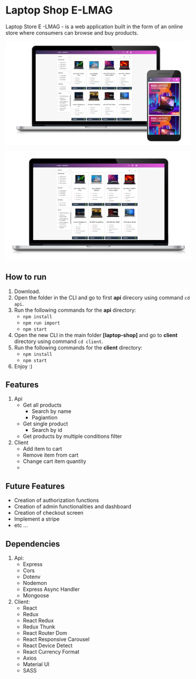 # Laptop Shop E-LMAG
Laptop Store E -LMAG - is a web application built in the form of an online store where consumers can browse and buy products.

![view-image-1](https://github.com/MesutNedzhib/laptop-shop-v.1/blob/main/client/public/view-1.png)

<img
src="https://github.com/MesutNedzhib/laptop-shop-v.1/blob/main/client/public/png/desktop-view%20(3).png"
raw=true
alt="Subject Pronouns"
style="margin-right: 10px, height:80px, width: 120px"
/>

## How to run 
1. Download.
2. Open the folder in the CLI and go to first **api** direcory using command `cd api`.
3. Run the following commands for the **api** directory:
   - `npm install`
   - `npm run import`
   - `npm start`
4. Open the new CLI in the main folder **[laptop-shop]** and go to **client** directory using command `cd client`.
5. Run the following commands for the **client** directory:
   - `npm install`
   - `npm start`
6. Enjoy :)

## Features
1. Api
   - Get all products
     - Search by name
     - Pagiantion
   - Get single product
     - Search by id
   - Get products by multiple conditions filter
2. Client
   - Add item to cart
   - Remove item from cart
   - Change cart item quantity
   -
   
## Future Features
- Creation of authorization functions
- Creation of admin functionalities and dashboard
- Creation of checkout screen 
- Implement a stripe 
- etc ...

## Dependencies
1. Api:
   - Express
   - Cors
   - Dotenv
   - Nodemon
   - Express Async Handler
   - Mongoose
2. Client:
   - React
   - Redux
   - React Redux
   - Redux Thunk
   - React Router Dom
   - React Responsive Carousel
   - React Device Detect
   - React Currency Format
   - Axios
   - Material UI
   - SASS
   



